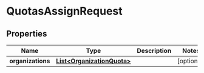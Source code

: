 

# QuotasAssignRequest


## Properties

| Name | Type | Description | Notes |
|------------ | ------------- | ------------- | -------------|
|**organizations** | [**List&lt;OrganizationQuota&gt;**](OrganizationQuota.md) |  |  [optional] |



